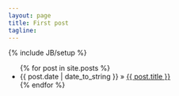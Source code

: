 ```yaml
---
layout: page
title: First post
tagline: 
---
```

{% include JB/setup %}


<ul class="posts">
  {% for post in site.posts %}
    <li><span>{{ post.date | date_to_string }}</span> &raquo; 
<a href="{{ BASE_PATH }}{{ post.url }}">{{ post.title }}</a></li>
  {% endfor %}
</ul>

